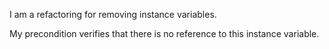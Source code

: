 I am a refactoring for removing instance variables.

My precondition verifies that there is no reference to this instance  variable.